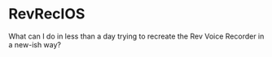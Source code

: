 # RevRecIOS
What can I do in less than a day trying to recreate the Rev Voice Recorder in a new-ish way?
